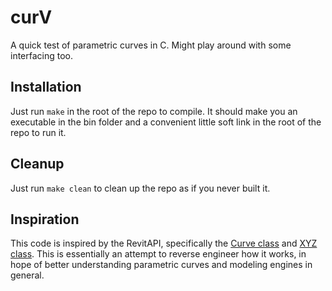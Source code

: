 # curV
A quick test of parametric curves in C. Might play around with some interfacing too.

## Installation
Just run `make` in the root of the repo to compile. It should make you an executable in the bin folder and a convenient little soft link in the root of the repo to run it.

## Cleanup
Just run `make clean` to clean up the repo as if you never built it.

## Inspiration
This code is inspired by the RevitAPI, specifically the [Curve class](https://www.revitapidocs.com/2026/400cc9b6-9ff7-de85-6fd8-c20002209d25.htm) and [XYZ class](https://www.revitapidocs.com/2026/c2fd995c-95c0-58fb-f5de-f3246cbc5600.htm). This is essentially an attempt to reverse engineer how it works, in hope of better understanding parametric curves and modeling engines in general.
